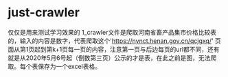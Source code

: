 # just-crawler
仅仅是用来测试学习效果的
1_crawler文件是爬取河南省畜产品集市价格比较表的，输入的内容是数字，代表爬取这个'https://nynct.henan.gov.cn/qcjgxq/' 页面从第1页起到第k+1页每一页的内容，注意第一页与后边每页的url都不同，还有就是从2020年5月6号起（倒数第三页）公示的才是表，在此之前是图，无法爬取。每个表保存为一个excel表格。

